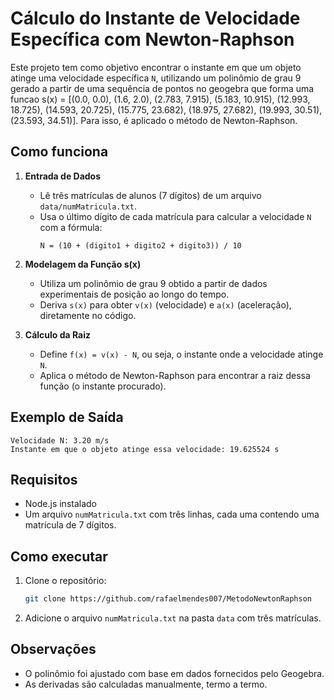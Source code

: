# Cálculo do Instante de Velocidade Específica com Newton-Raphson

Este projeto tem como objetivo encontrar o instante em que um objeto atinge uma velocidade específica `N`, utilizando um polinômio de grau 9 gerado a partir de uma sequência de pontos no geogebra que forma uma funcao s(x) = [(0.0, 0.0), (1.6, 2.0), (2.783, 7.915), (5.183, 10.915), (12.993, 18.725), (14.593, 20.725), (15.775, 23.682), (18.975, 27.682), (19.993, 30.51), (23.593, 34.51)].
 Para isso, é aplicado o método de Newton-Raphson.


## Como funciona

1. **Entrada de Dados**
   - Lê três matrículas de alunos (7 dígitos) de um arquivo `data/numMatricula.txt`.
   - Usa o último dígito de cada matrícula para calcular a velocidade `N` com a fórmula:  
     ```
     N = (10 + (digito1 + digito2 + digito3)) / 10
     ```

2. **Modelagem da Função s(x)**
   - Utiliza um polinômio de grau 9 obtido a partir de dados experimentais de posição ao longo do tempo.
   - Deriva `s(x)` para obter `v(x)` (velocidade) e `a(x)` (aceleração), diretamente no código.

3. **Cálculo da Raiz**
   - Define `f(x) = v(x) - N`, ou seja, o instante onde a velocidade atinge `N`.
   - Aplica o método de Newton-Raphson para encontrar a raiz dessa função (o instante procurado).

## Exemplo de Saída

```
Velocidade N: 3.20 m/s
Instante em que o objeto atinge essa velocidade: 19.625524 s
```

## Requisitos

- Node.js instalado
- Um arquivo `numMatricula.txt` com três linhas, cada uma contendo uma matrícula de 7 dígitos.

## Como executar

1. Clone o repositório:
   ```bash
   git clone https://github.com/rafaelmendes007/MetodoNewtonRaphson
   ```

2. Adicione o arquivo `numMatricula.txt` na pasta `data` com três matrículas.

## Observações

- O polinômio foi ajustado com base em dados fornecidos pelo Geogebra.
- As derivadas são calculadas manualmente, termo a termo.